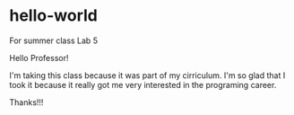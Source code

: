 # hello-world
For summer class Lab 5

Hello Professor!

I'm taking this class because it was part of my cirriculum.  I'm so glad that I took it because it really got me very interested in the programing career.  

Thanks!!!
